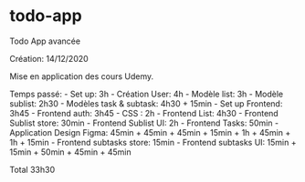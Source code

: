 # todo-app
Todo App avancée

Création: 14/12/2020

Mise en application des cours Udemy.

Temps passé:
    - Set up: 3h
    - Création User: 4h
    - Modèle list: 3h
    - Modèle sublist: 2h30
    - Modèles task & subtask: 4h30 + 15min
    - Set up Frontend: 3h45
    - Frontend auth: 3h45
    - CSS : 2h
    - Frontend List: 4h30
    - Frontend Sublist store:  30min
    - Frontend Sublist UI: 2h
    - Frontend Tasks: 50min
    - Application Design Figma: 45min + 45min + 45min + 15min + 1h + 45min + 1h + 15min
    - Frontend subtasks store: 15min
    - Frontend subtasks UI: 15min + 15min + 50min + 45min + 45min

Total 33h30